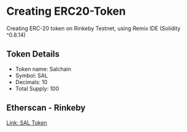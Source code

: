 # Creating ERC20-Token
Creating ERC-20 token on Rinkeby Testnet, using Remix IDE (Solidity ^0.8.14)

## Token Details

- Token name: Salchain
- Symbol: SAL
- Decimals: 10
- Total Supply: 100



## Etherscan - Rinkeby

[Link: SAL Token](https://rinkeby.etherscan.io/token/0x4D8240a358D96fc5ba949D990eE7b0d12852B4c8)



